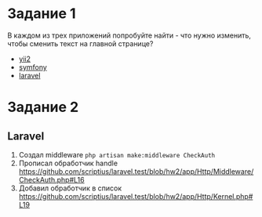 # Задание 1
В каждом из трех приложений попробуйте найти - что нужно изменить, чтобы сменить текст на главной странице?
* [yii2](https://github.com/scriptius/yii2_test/commit/c08c1dbf1e20f691a1eee8250b06bc7807eb609b)
* [symfony](https://github.com/scriptius/symfony.test/commit/a475a961055e4838750baaf7591e9d57ab517b14)
* [laravel](https://github.com/scriptius/laravel.test/commit/fc63026b2bba21d73ad2eb46a6e9d9cda85bfbe2)

# Задание 2
## Laravel
1. Создал middleware ```php artisan make:middleware CheckAuth```
2. Прописал обработчик handle https://github.com/scriptius/laravel.test/blob/hw2/app/Http/Middleware/CheckAuth.php#L16
3. Добавил обработчик в список https://github.com/scriptius/laravel.test/blob/hw2/app/Http/Kernel.php#L19
